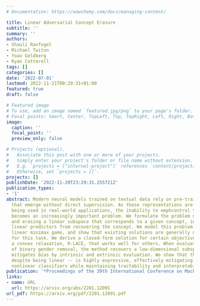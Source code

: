 ```yaml
---
# Documentation: https://wowchemy.com/docs/managing-content/

title: Linear Adversarial Concept Erasure
subtitle: ''
summary: ''
authors:
- Shauli Ravfogel
- Michael Twiton
- Yoav Goldberg
- Ryan Cotterell
tags: []
categories: []
date: '2022-07-01'
lastmod: 2022-11-21T00:29:31+01:00
featured: true
draft: false

# Featured image
# To use, add an image named `featured.jpg/png` to your page's folder.
# Focal points: Smart, Center, TopLeft, Top, TopRight, Left, Right, BottomLeft, Bottom, BottomRight.
image:
  caption: ''
  focal_point: ''
  preview_only: false

# Projects (optional).
#   Associate this post with one or more of your projects.
#   Simply enter your project's folder or file name without extension.
#   E.g. `projects = ["internal-project"]` references `content/project/deep-learning/index.md`.
#   Otherwise, set `projects = []`.
projects: []
publishDate: '2022-11-20T23:29:31.255721Z'
publication_types:
- '1'
abstract: Modern neural models trained on textual data rely on pre-trained representations
  that emerge without direct supervision. As these representations are increasingly
  being used in real-world applications, the inability to emphcontrol their content
  becomes an increasingly important problem. We formulate the problem of identifying
  and erasing a linear subspace that corresponds to a given concept, in order to prevent
  linear predictors from recovering the concept. We model this problem as a constrained,
  linear minimax game, and show that existing solutions are generally not optimal
  for this task. We derive a closed-form solution for certain objectives, and propose
  a convex relaxation, R-LACE, that works well for others. When evaluated in the context
  of binary gender removal, the method recovers a low-dimensional subspace whose removal
  mitigates bias by intrinsic and extrinsic evaluation. We show that the method --
  despite being linear -- is highly expressive, effectively mitigating bias in deep
  nonlinear classifiers while maintaining tractability and interpretability.
publication: '*Proceedings of the 39th International Conference on Machine Learning*'
links:
- name: URL
  url: https://arxiv.org/abs/2201.12091
url_pdf: https://arxiv.org/pdf/2201.12091.pdf
---
```

